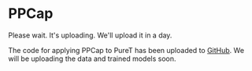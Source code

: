 # PPCap

Please wait. It's uploading. We'll upload it in a day.

The code for applying PPCap to PureT has been uploaded to [GitHub](https://github.com/gWeiXP/PPCapPureT). We will be uploading the data and trained models soon.